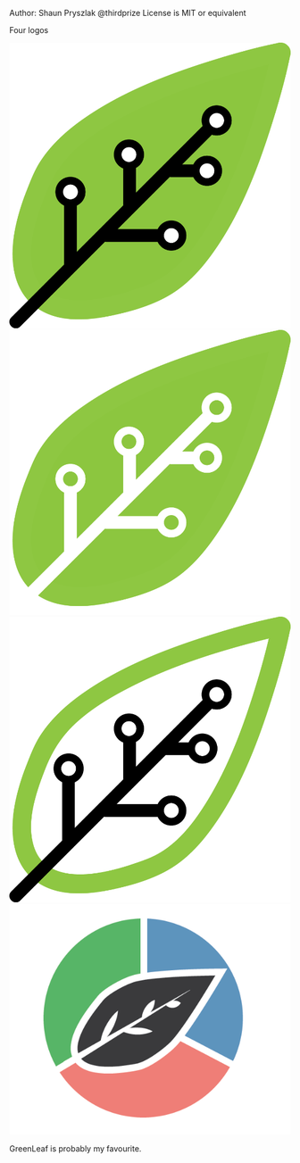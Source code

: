 Author: Shaun Pryszlak @thirdprize
License is MIT or equivalent

Four logos

![alt text](Filled/logo.png "RGB logo")
![alt text](GreenLeaf/logo.png "RGB logo")
![alt text](Outline/logo.png "RGB logo")
![alt text](RGB/logo.png "RGB logo")


GreenLeaf is probably my favourite.

